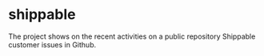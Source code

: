 # shippable
The project shows on the recent activities on a public repository Shippable customer issues in Github.
